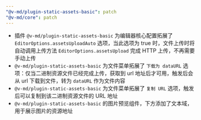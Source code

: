 ```yaml
---
"@v-md/plugin-static-assets-basic": patch
"@v-md/core": patch
---
```


- 插件 `@v-md/plugin-static-assets-basic` 为编辑器核心配置拓展了 `EditorOptions.assetsUploadAuto` 选项，当此选项为 true 时，文件上传时将自动调用上传方法 `EditorOptions.assetsUpload` 完成 HTTP 上传，不再需要手动上传
- `@v-md/plugin-static-assets-basic` 为文件菜单拓展了 `下载为 dataURL` 选项：仅当二进制资源文件已经完成上传，获取到 url 地址后才可用，触发后会从 url 下载到文件，转为 `dataURL` 作为文件内容
- `@v-md/plugin-static-assets-basic` 为文件菜单拓展了 `复制 URL` 选项，触发后可以复制到该二进制资源文件的 URL 地址
- `@v-md/plugin-static-assets-basic` 的图片预览组件，下方添加了文本域，用于展示图片的资源地址